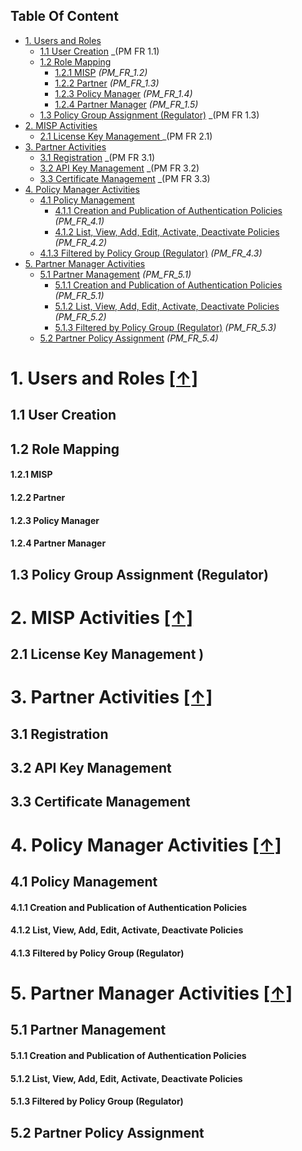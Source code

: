 ## Table Of Content
- [1. Users and Roles](#1-users-and-roles-)
  * [1.1 User Creation](#11-user-creation) _(PM FR 1.1)
  * [1.2 Role Mapping](#12-role-mapping)
    * [1.2.1 MISP](#121-misp) _(PM_FR_1.2)_
    * [1.2.2 Partner](#122-partner) _(PM_FR_1.3)_
    * [1.2.3 Policy Manager](#123-policy-manager) _(PM_FR_1.4)_
    * [1.2.4 Partner Manager](#124-partner-manager) _(PM_FR_1.5)_
  * [1.3 Policy Group Assignment (Regulator)](#13-policy-group-assignment-regulator) _(PM FR 1.3)
- [2. MISP Activities](#2-misp-activities-)
  * [2.1 License Key Management ](#21-license-key-management-) _(PM FR 2.1)
- [3. Partner Activities](#3-partner-activities-)
  * [3.1 Registration](#31-registration) _(PM FR 3.1)
  * [3.2 API Key Management](#32-api-key-management) _(PM FR 3.2)
  * [3.3 Certificate Management](#33-certificate-management) _(PM FR 3.3)
- [4. Policy Manager Activities](#4-policy-manager-activities-)
  * [4.1 Policy Management](#41-policy-management)
    * [4.1.1 Creation and Publication of Authentication Policies](#411-creation-and-publication-of-authentication-policies) _(PM_FR_4.1)_
    * [4.1.2 List, View, Add, Edit, Activate, Deactivate Policies](#412-list-view-add-edit-activate-deactivate-policies) _(PM_FR_4.2)_
   * [4.1.3 Filtered by Policy Group (Regulator)](#413-filtered-by-policy-group-regulator) _(PM_FR_4.3)_
- [5. Partner Manager Activities](#5-partner-manager-activities-)
  * [5.1 Partner Management](#51-partner-management) _(PM_FR_5.1)_
    * [5.1.1 Creation and Publication of Authentication Policies](#511-creation-and-publication-of-authentication-policies ) _(PM_FR_5.1)_
    * [5.1.2 List, View, Add, Edit, Activate, Deactivate Policies](#512-list-view-add-edit-activate-deactivate-policies) _(PM_FR_5.2)_
    * [5.1.3 Filtered by Policy Group (Regulator)](#513-filtered-by-policy-group-regulator) _(PM_FR_5.3)_
  * [5.2 Partner Policy Assignment](#52-partner-policy-assignment) _(PM_FR_5.4)_
 
# 1. Users and Roles [**[↑]**](#table-of-content)	 
## 1.1 User Creation 
## 1.2 Role Mapping 
#### 1.2.1 MISP
#### 1.2.2 Partner
#### 1.2.3 Policy Manager
#### 1.2.4 Partner Manager
## 1.3 Policy Group Assignment (Regulator) 
# 2. MISP Activities [**[↑]**](#table-of-content)	 
## 2.1 License Key Management )
# 3. Partner Activities [**[↑]**](#table-of-content)	
## 3.1 Registration  
## 3.2 API Key Management  
## 3.3 Certificate Management 
# 4. Policy Manager Activities [**[↑]**](#table-of-content)
## 4.1 Policy Management
#### 4.1.1 Creation and Publication of Authentication Policies 
#### 4.1.2 List, View, Add, Edit, Activate, Deactivate Policies 
#### 4.1.3 Filtered by Policy Group (Regulator)
# 5. Partner Manager Activities [**[↑]**](#table-of-content)	 
## 5.1 Partner Management 
#### 5.1.1 Creation and Publication of Authentication Policies  
#### 5.1.2 List, View, Add, Edit, Activate, Deactivate Policies
#### 5.1.3 Filtered by Policy Group (Regulator)
## 5.2 Partner Policy Assignment 